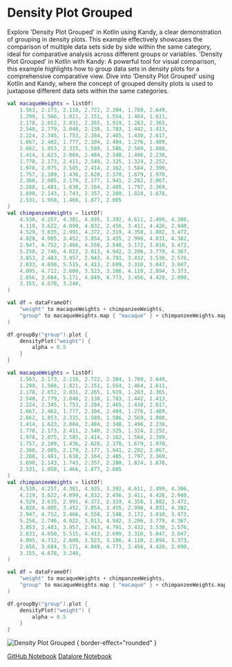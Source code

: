 # Density Plot Grouped

<web-summary>
Explore 'Density Plot Grouped' in Kotlin using Kandy, a clear demonstration of grouping in density plots.
This example effectively showcases the comparison of multiple data sets side by side within the same category, ideal for comparative analysis across different groups or variables.
</web-summary>

<card-summary>
'Density Plot Grouped' in Kotlin with Kandy: A powerful tool for visual comparison,
this example highlights how to group data sets in density plots for a comprehensive comparative view.
</card-summary>

<link-summary>
Dive into 'Density Plot Grouped' using Kotlin and Kandy,
where the concept of grouped density plots is used to juxtapose different data sets within the same categories.
</link-summary>


<!---IMPORT org.jetbrains.kotlinx.kandy.letsplot.samples.DensityPlot-->

<!---FUN densityPlot_grouped-->
<tabs>
<tab title="Dataframe">

```kotlin
val macaqueWeights = listOf(
    1.563, 2.173, 2.118, 2.722, 2.384, 1.789, 2.649,
    1.299, 1.566, 1.821, 2.151, 1.554, 1.464, 1.611,
    2.178, 2.652, 2.031, 2.265, 1.919, 1.283, 2.365,
    2.540, 2.779, 2.040, 2.138, 1.783, 1.442, 1.413,
    2.224, 2.345, 1.753, 2.284, 2.465, 1.430, 2.617,
    1.667, 2.462, 1.777, 2.104, 2.404, 1.276, 1.489,
    2.662, 1.853, 2.315, 1.589, 1.586, 2.569, 1.888,
    1.414, 1.623, 2.084, 2.484, 2.348, 1.496, 2.238,
    1.778, 2.173, 2.411, 2.540, 2.325, 1.324, 2.252,
    1.978, 2.075, 2.585, 2.414, 2.162, 1.584, 2.399,
    1.757, 2.109, 1.436, 2.628, 2.370, 1.679, 1.970,
    2.360, 2.005, 2.179, 2.177, 1.941, 2.282, 2.067,
    2.288, 1.481, 1.638, 2.164, 2.485, 1.797, 2.369,
    1.690, 2.143, 1.743, 2.357, 2.280, 1.824, 1.678,
    2.531, 1.958, 1.466, 1.877, 2.005
)
val chimpanzeeWeights = listOf(
    4.530, 4.257, 4.381, 4.935, 3.392, 4.611, 2.499, 4.306,
    4.119, 3.622, 4.099, 4.832, 2.456, 3.411, 4.426, 2.940,
    4.529, 3.635, 2.991, 4.372, 2.319, 4.358, 1.882, 3.472,
    4.828, 4.005, 3.452, 3.854, 3.455, 2.996, 4.031, 4.382,
    2.947, 4.752, 2.466, 4.558, 2.548, 3.172, 3.010, 3.472,
    5.258, 2.746, 4.022, 3.013, 4.942, 3.206, 3.779, 4.367,
    3.853, 2.483, 3.957, 2.943, 4.791, 3.432, 3.530, 2.576,
    2.833, 4.650, 5.515, 4.413, 2.699, 3.310, 5.047, 3.047,
    4.095, 4.712, 2.600, 3.523, 3.106, 4.110, 2.894, 3.373,
    2.656, 3.684, 5.171, 4.049, 4.773, 3.456, 4.420, 2.090,
    3.155, 4.678, 3.240,
)

val df = dataFrameOf(
    "weight" to macaqueWeights + chimpanzeeWeights,
    "group" to macaqueWeights.map { "macaque" } + chimpanzeeWeights.map { "chimpanzee" }
)

df.groupBy("group").plot {
    densityPlot("weight") {
        alpha = 0.5
    }
}
```

</tab>
<tab title="Collections">

```kotlin
val macaqueWeights = listOf(
    1.563, 2.173, 2.118, 2.722, 2.384, 1.789, 2.649,
    1.299, 1.566, 1.821, 2.151, 1.554, 1.464, 1.611,
    2.178, 2.652, 2.031, 2.265, 1.919, 1.283, 2.365,
    2.540, 2.779, 2.040, 2.138, 1.783, 1.442, 1.413,
    2.224, 2.345, 1.753, 2.284, 2.465, 1.430, 2.617,
    1.667, 2.462, 1.777, 2.104, 2.404, 1.276, 1.489,
    2.662, 1.853, 2.315, 1.589, 1.586, 2.569, 1.888,
    1.414, 1.623, 2.084, 2.484, 2.348, 1.496, 2.238,
    1.778, 2.173, 2.411, 2.540, 2.325, 1.324, 2.252,
    1.978, 2.075, 2.585, 2.414, 2.162, 1.584, 2.399,
    1.757, 2.109, 1.436, 2.628, 2.370, 1.679, 1.970,
    2.360, 2.005, 2.179, 2.177, 1.941, 2.282, 2.067,
    2.288, 1.481, 1.638, 2.164, 2.485, 1.797, 2.369,
    1.690, 2.143, 1.743, 2.357, 2.280, 1.824, 1.678,
    2.531, 1.958, 1.466, 1.877, 2.005
)
val chimpanzeeWeights = listOf(
    4.530, 4.257, 4.381, 4.935, 3.392, 4.611, 2.499, 4.306,
    4.119, 3.622, 4.099, 4.832, 2.456, 3.411, 4.426, 2.940,
    4.529, 3.635, 2.991, 4.372, 2.319, 4.358, 1.882, 3.472,
    4.828, 4.005, 3.452, 3.854, 3.455, 2.996, 4.031, 4.382,
    2.947, 4.752, 2.466, 4.558, 2.548, 3.172, 3.010, 3.472,
    5.258, 2.746, 4.022, 3.013, 4.942, 3.206, 3.779, 4.367,
    3.853, 2.483, 3.957, 2.943, 4.791, 3.432, 3.530, 2.576,
    2.833, 4.650, 5.515, 4.413, 2.699, 3.310, 5.047, 3.047,
    4.095, 4.712, 2.600, 3.523, 3.106, 4.110, 2.894, 3.373,
    2.656, 3.684, 5.171, 4.049, 4.773, 3.456, 4.420, 2.090,
    3.155, 4.678, 3.240,
)

val df = dataFrameOf(
    "weight" to macaqueWeights + chimpanzeeWeights,
    "group" to macaqueWeights.map { "macaque" } + chimpanzeeWeights.map { "chimpanzee" }
)

df.groupBy("group").plot {
    densityPlot("weight") {
        alpha = 0.5
    }
}
```

</tab></tabs>
<!---END-->

![Density Plot Grouped](densityPlot_grouped.svg) { border-effect="rounded" }

<seealso style="cards">
       <category ref="example-ktnb">
           <a href="https://github.com/Kotlin/kandy/blob/main/examples/notebooks/lets-plot/samples/densityPlot/densityPlot_grouped.ipynb" summary="View the notebook on our GitHub repository">GitHub Notebook</a>
           <a href="https://datalore.jetbrains.com/report/static/KQKedA4jDrKu63O53gEN0z/RrqaXanZNL5o4U9GBicZC7" summary="Experiment with this example on Datalore">Datalore Notebook</a>
       </category>
</seealso>
